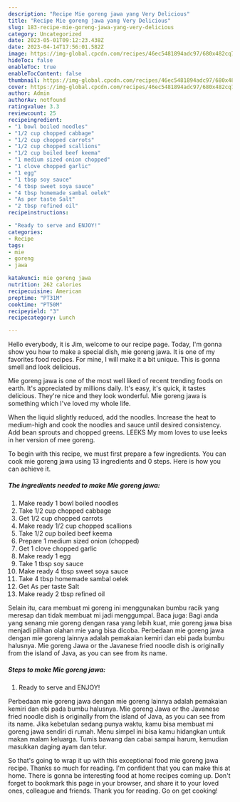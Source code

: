 ```yaml
---
description: "Recipe Mie goreng jawa yang Very Delicious"
title: "Recipe Mie goreng jawa yang Very Delicious"
slug: 183-recipe-mie-goreng-jawa-yang-very-delicious
category: Uncategorized
date: 2023-05-01T09:12:23.438Z
date: 2023-04-14T17:56:01.582Z
image: https://img-global.cpcdn.com/recipes/46ec5481894adc97/680x482cq70/mie-goreng-jawa-recipe-main-photo.jpg
hideToc: false
enableToc: true
enableTocContent: false
thumbnail: https://img-global.cpcdn.com/recipes/46ec5481894adc97/680x482cq70/mie-goreng-jawa-recipe-main-photo.jpg
cover: https://img-global.cpcdn.com/recipes/46ec5481894adc97/680x482cq70/mie-goreng-jawa-recipe-main-photo.jpg
author: Admin
authorAv: notfound
ratingvalue: 3.3
reviewcount: 25
recipeingredient:
- "1 bowl boiled noodles"
- "1/2 cup chopped cabbage"
- "1/2 cup chopped carrots"
- "1/2 cup chopped scallions"
- "1/2 cup boiled beef keema"
- "1 medium sized onion chopped"
- "1 clove chopped garlic"
- "1 egg"
- "1 tbsp soy sauce"
- "4 tbsp sweet soya sauce"
- "4 tbsp homemade sambal oelek"
- "As per taste Salt"
- "2 tbsp refined oil"
recipeinstructions:

- "Ready to serve and ENJOY!"
categories:
- Recipe
tags:
- mie
- goreng
- jawa

katakunci: mie goreng jawa 
nutrition: 262 calories
recipecuisine: American
preptime: "PT31M"
cooktime: "PT50M"
recipeyield: "3"
recipecategory: Lunch

---
```



Hello everybody, it is Jim, welcome to our recipe page. Today, I'm gonna show you how to make a special dish, mie goreng jawa. It is one of my favorites food recipes. For mine, I will make it a bit unique. This is gonna smell and look delicious.

Mie goreng jawa is one of the most well liked of recent trending foods on earth. It's appreciated by millions daily. It's easy, it's quick, it tastes delicious. They're nice and they look wonderful. Mie goreng jawa is something which I've loved my whole life.

When the liquid slightly reduced, add the noodles. Increase the heat to medium-high and cook the noodles and sauce until desired consistency. Add bean sprouts and chopped greens. LEEKS My mom loves to use leeks in her version of mee goreng.


To begin with this recipe, we must first prepare a few ingredients. You can cook mie goreng jawa using 13 ingredients and 0 steps. Here is how you can achieve it.

<!--inarticleads1-->

##### The ingredients needed to make Mie goreng jawa:

1. Make ready 1 bowl boiled noodles
1. Take 1/2 cup chopped cabbage
1. Get 1/2 cup chopped carrots
1. Make ready 1/2 cup chopped scallions
1. Take 1/2 cup boiled beef keema
1. Prepare 1 medium sized onion (chopped)
1. Get 1 clove chopped garlic
1. Make ready 1 egg
1. Take 1 tbsp soy sauce
1. Make ready 4 tbsp sweet soya sauce
1. Take 4 tbsp homemade sambal oelek
1. Get As per taste Salt
1. Make ready 2 tbsp refined oil


Selain itu, cara membuat mi goreng ini menggunakan bumbu racik yang meresap dan tidak membuat mi jadi menggumpal. Baca juga: Bagi anda yang senang mie goreng dengan rasa yang lebih kuat, mie goreng jawa bisa menjadi pilihan olahan mie yang bisa dicoba. Perbedaan mie goreng jawa dengan mie goreng lainnya adalah pemakaian kemiri dan ebi pada bumbu halusnya. Mie goreng Jawa or the Javanese fried noodle dish is originally from the island of Java, as you can see from its name. 

<!--inarticleads2-->

##### Steps to make Mie goreng jawa:


1. Ready to serve and ENJOY!

Perbedaan mie goreng jawa dengan mie goreng lainnya adalah pemakaian kemiri dan ebi pada bumbu halusnya. Mie goreng Jawa or the Javanese fried noodle dish is originally from the island of Java, as you can see from its name. Jika kebetulan sedang punya waktu, kamu bisa membuat mi goreng jawa sendiri di rumah. Menu simpel ini bisa kamu hidangkan untuk makan malam keluarga. Tumis bawang dan cabai sampai harum, kemudian masukkan daging ayam dan telur. 

So that's going to wrap it up with this exceptional food mie goreng jawa recipe. Thanks so much for reading. I'm confident that you can make this at home. There is gonna be interesting food at home recipes coming up. Don't forget to bookmark this page in your browser, and share it to your loved ones, colleague and friends. Thank you for reading. Go on get cooking!
